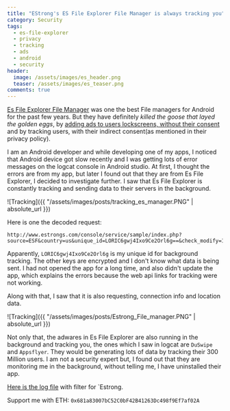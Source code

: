 ```yaml
---
title: "EStrong's ES File Explorer File Manager is always tracking you"
category: Security
tags: 
  - es-file-explorer
  - privacy
  - tracking
  - ads
  - android
  - security
header:
  image: /assets/images/es_header.png
  teaser: /assets/images/es_teaser.png
comments: true
---
```


[Es File Explorer File Manager](https://play.google.com/store/apps/details?id=com.estrongs.android.pop) was one the best File managers for Android for the past few years. But they have definitely *killed the goose that layed the golden eggs*, by [adding ads to users lockscreens, without their consent](https://www.androidpit.com/this-is-why-you-should-not-use-es-file-explorer) and by tracking users, with their indirect consent(as mentioned in their privacy policy). 

I am an Android developer and while developing one of my apps, I noticed that Android device got slow recently and I was getting lots of error messages on the logcat console in Android studio. At first, I thought the errors are from my app, but later I found out that they are from Es File Explorer, I decided to investigate further. I saw that Es File Explorer is constantly tracking and sending data to their servers in the background.

![Tracking]({{ "/assets/images/posts/tracking_es_manager.PNG" | absolute_url }})

Here is one the decoded request:

```
http://www.estrongs.com/console/service/sample/index.php?source=ESF&country=us&unique_id=LORIC6gwj4Ixo9Ce2Orl6g==&check_modify=1&modify_key=21_1447826873|24_1444888709|25_1448439534|35_1446794822|42_1442904834|46_1442558032|48_1445226105|50_1450087570|51_1441621473|52_1443090887|53_1442562425|54_1443581547|55_1462794043|56_1442907274|57_1448041476|58_1444714745|60_1448041589|64_1446647287|66_1444967946|69_1450257313|71_1446232444|73_1446229808|74_1446727398|75_1448612592|76_1477034790|80_1448532222|81_1448253005|82_1448532227|83_1448036242|84_1449208436|96_1448629534|97_1448629528|104_1450085875|105_1450061735|106_1450061725|107_1450094597|114_1450950870|115_1450950905|116_1451373200|124_1457064606|45
```

Apparently, `LORIC6gwj4Ixo9Ce2Orl6g` is my unique id for background tracking. The other keys are encrypted and I don't know what data is being sent. I had not opened the app for a long time, and also didn't update the app, which explains the errors because the web api links for tracking were not working.

Along with that, I saw that it is also requesting, connection info and location data. 

![Tracking]({{ "/assets/images/posts/Estrong_File_manager.PNG" | absolute_url }})

Not only that, the adwares in Es File Explorer are also running in the background and tracking you, the ones which I saw in logcat are `DuSwipe` and `Appsflyer`. They would be generating lots of data by tracking their 300 Million users. I am not a security expert but, I found out that they are monitoring me in the background, without telling me, I have uninstalled their app. 

[Here is the log file](/assets/images/posts/estrong.txt) with filter for `Estrong.

Support me with ETH: `0x681a83007bC52C0bF42B41263Dc498f9Ef7af02A` 
